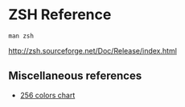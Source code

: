 # ZSH Reference

```
man zsh
```

http://zsh.sourceforge.net/Doc/Release/index.html

## Miscellaneous references

* [256 colors chart](https://www.calmar.ws/vim/256-xterm-24bit-rgb-color-chart.html)
